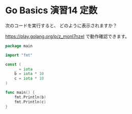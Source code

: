 # Go Basics 演習14  定数 

次のコードを実行すると、 どのように表示されますか？ 

https://play.golang.org/p/z_monl7nzeI で動作確認できます。

```go
package main

import "fmt"

const (
	_ = iota
	b = iota * 10
	c = iota * 10
)

func main() {
	fmt.Println(b)
	fmt.Println(c)
}
```

